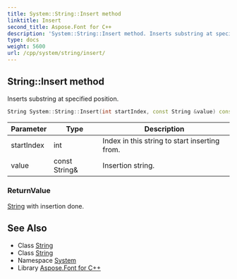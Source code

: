 ```yaml
---
title: System::String::Insert method
linktitle: Insert
second_title: Aspose.Font for C++
description: 'System::String::Insert method. Inserts substring at specified position in C++.'
type: docs
weight: 5600
url: /cpp/system/string/insert/
---
```

## String::Insert method


Inserts substring at specified position.

```cpp
String System::String::Insert(int startIndex, const String &value) const
```


| Parameter | Type | Description |
| --- | --- | --- |
| startIndex | int | Index in this string to start inserting from. |
| value | const String\& | Insertion string. |

### ReturnValue

[String](../) with insertion done.

## See Also

* Class [String](../)
* Class [String](../)
* Namespace [System](../../)
* Library [Aspose.Font for C++](../../../)
